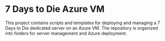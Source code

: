 # 7 Days to Die Azure VM

This project contains scripts and templates for deploying and managing a 7 Days to Die dedicated server on an Azure VM. The repository is organized into folders for server management and Azure deployment.